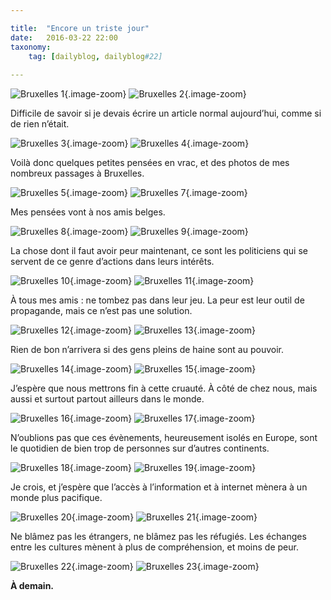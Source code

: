 ```yaml
---

title:  "Encore un triste jour"
date:   2016-03-22 22:00
taxonomy:
    tag: [dailyblog, dailyblog#22]
    
---
```


![Bruxelles 1](bruxelles-1.jpg){.image-zoom}
![Bruxelles 2](bruxelles-2.jpg){.image-zoom}

Difficile de savoir si je devais écrire un article normal aujourd’hui, comme si de rien n’était.

![Bruxelles 3](bruxelles-3.jpg){.image-zoom}
![Bruxelles 4](bruxelles-4.jpg){.image-zoom}

Voilà donc quelques petites pensées en vrac, et des photos de mes nombreux passages à Bruxelles.

![Bruxelles 5](bruxelles-5.jpg){.image-zoom}
![Bruxelles 7](bruxelles-7.jpg){.image-zoom}

Mes pensées vont à nos amis belges.

![Bruxelles 8](bruxelles-8.jpg){.image-zoom}
![Bruxelles 9](bruxelles-9.jpg){.image-zoom}

La chose dont il faut avoir peur maintenant, ce sont les politiciens qui se servent de ce genre d’actions dans leurs intérêts.

![Bruxelles 10](bruxelles-10.jpg){.image-zoom}
![Bruxelles 11](bruxelles-11.jpg){.image-zoom}

À tous mes amis : ne tombez pas dans leur jeu. La peur est leur outil de propagande, mais ce n’est pas une solution.

![Bruxelles 12](bruxelles-12.jpg){.image-zoom}
![Bruxelles 13](bruxelles-13.jpg){.image-zoom}

Rien de bon n’arrivera si des gens pleins de haine sont au pouvoir.

![Bruxelles 14](bruxelles-14.jpg){.image-zoom}
![Bruxelles 15](bruxelles-15.jpg){.image-zoom}

J’espère que nous mettrons fin à cette cruauté. À côté de chez nous, mais aussi et surtout partout ailleurs dans le monde.

![Bruxelles 16](bruxelles-16.jpg){.image-zoom}
![Bruxelles 17](bruxelles-17.jpg){.image-zoom}

N’oublions pas que ces évènements, heureusement isolés en Europe, sont le quotidien de bien trop de personnes sur d’autres continents.

![Bruxelles 18](bruxelles-18.jpg){.image-zoom}
![Bruxelles 19](bruxelles-19.jpg){.image-zoom}

Je crois, et j’espère que l’accès à l’information et à internet mènera à un monde plus pacifique.

![Bruxelles 20](bruxelles-20.jpg){.image-zoom}
![Bruxelles 21](bruxelles-21.jpg){.image-zoom}

Ne blâmez pas les étrangers, ne blâmez pas les réfugiés. Les échanges entre les cultures mènent à plus de compréhension, et moins de peur.

![Bruxelles 22](bruxelles-22.jpg){.image-zoom}
![Bruxelles 23](bruxelles-23.jpg){.image-zoom}

**À demain.**